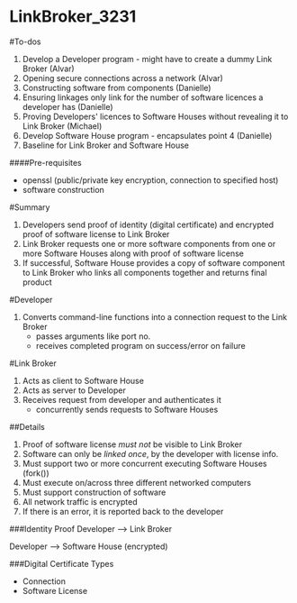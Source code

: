 LinkBroker_3231
===============

#To-dos
1. Develop a Developer program - might have to create a dummy Link Broker (Alvar)
2. Opening secure connections across a network (Alvar)
3. Constructing software from components (Danielle)
4. Ensuring linkages only link for the number of software licences a developer has (Danielle)
5. Proving Developers' licences to Software Houses without revealing it to Link Broker (Michael)
6. Develop Software House program - encapsulates point 4 (Danielle)
7. Baseline for Link Broker and Software House

####Pre-requisites
- openssl (public/private key encryption, connection to specified host)
- software construction

#Summary
1. Developers send proof of identity (digital certificate) and encrypted proof of software license to Link Broker
2. Link Broker requests one or more software components from one or more Software Houses along with proof of software license
3. If successful, Software House provides a copy of software component to Link Broker who links all components together and returns final product

#Developer
1. Converts command-line functions into a connection request to the Link Broker
	- passes arguments like port no.
	- receives completed program on success/error on failure

#Link Broker
1. Acts as client to Software House
2. Acts as server to Developer
3. Receives request from developer and authenticates it
	- concurrently sends requests to Software Houses


##Details
1. Proof of software license *must not* be visible to Link Broker
2. Software can only be *linked once*, by the developer with license info.
3. Must support two or more concurrent executing Software Houses (fork())
4. Must execute on/across three different networked computers
5. Must support construction of software
6. All network traffic is encrypted
7. If there is an error, it is reported back to the developer

###Identity Proof
Developer --> Link Broker

Developer --> Software House (encrypted)

###Digital Certificate Types
- Connection
- Software License